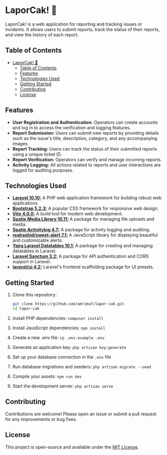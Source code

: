 # LaporCak! 📢

LaporCak! is a web application for reporting and tracking issues or incidents. It allows users to submit reports, track the status of their reports, and view the history of each report.

## Table of Contents

- [LaporCak! 📢](#laporcak-)
  - [Table of Contents](#table-of-contents)
  - [Features](#features)
  - [Technologies Used](#technologies-used)
  - [Getting Started](#getting-started)
  - [Contributing](#contributing)
  - [License](#license)

## Features

- **User Registration and Authentication:** Operators can create accounts and log in to access the verification and logging features.
- **Report Submission:** Users can submit new reports by providing details such as the issue's title, description, category, and any accompanying images.
- **Report Tracking:** Users can track the status of their submitted reports using a unique ticket ID.
- **Report Verification:** Operators can verify and manage incoming reports.
- **Activity Logging:** All actions related to reports and user interactions are logged for auditing purposes.

## Technologies Used

- [**Laravel 10.10:**](https://laravel.com/docs/10.x) A PHP web application framework for building robust web applications.
- [**Bootstrap 5.2.3:**](https://getbootstrap.com/docs/5.2) A popular CSS framework for responsive web design.
- [**Vite 4.0.0:**](https://vitejs.dev/guide/) A build tool for modern web development.
- [**Spatie Media Library 10.11:**](https://spatie.be/docs/laravel-medialibrary/v10/introduction) A package for managing file uploads and media.
- [**Spatie Activitylog 4.7:**](https://spatie.be/docs/laravel-activitylog/v4/introduction) A package for activity logging and auditing.
- [**realrashid/sweet-alert 7.1:**](https://realrashid.github.io/sweet-alert/) A JavaScript library for displaying beautiful and customizable alerts.
- [**Yajra Laravel Datatables 10.1:**](https://yajrabox.com/docs/laravel-datatables/10.0/) A package for creating and managing datatables in Laravel.
- [**Laravel Sanctum 3.2:**](https://laravel.com/docs/8.x/sanctum) A package for API authentication and CORS support in Laravel.
- [**laravel/ui 4.2:**](https://github.com/laravel/ui) Laravel's frontend scaffolding package for UI presets.

## Getting Started

1. Clone this repository:

   ```bash
   git clone https://github.com/amrimuf/lapor-cak.git
   cd lapor-cak
   ```
2. Install PHP dependencies: `composer install`
3. Install JavaScript dependencies: `npm install`
4. Create a new .env file: `cp .env.example .env` 
5. Generate an application key: `php artisan key:generate`
6. Set up your database connection in the `.env` file
7. Run database migrations and seeders: `php artisan migrate --seed`
8. Compile your assets: `npm run dev`
9. Start the development server: `php artisan serve`

## Contributing

Contributions are welcome! Please open an issue or submit a pull request for any improvements or bug fixes.

## License

This project is open-source and available under the [MIT License](LICENSE).
